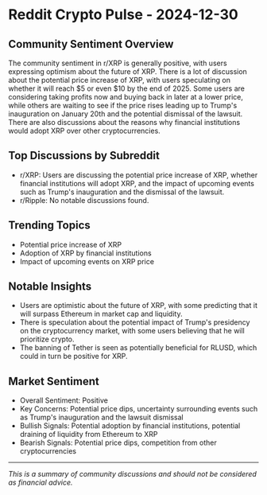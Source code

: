 # Reddit Crypto Pulse - 2024-12-30

## Community Sentiment Overview
The community sentiment in r/XRP is generally positive, with users expressing optimism about the future of XRP. There is a lot of discussion about the potential price increase of XRP, with users speculating on whether it will reach $5 or even $10 by the end of 2025. Some users are considering taking profits now and buying back in later at a lower price, while others are waiting to see if the price rises leading up to Trump's inauguration on January 20th and the potential dismissal of the lawsuit. There are also discussions about the reasons why financial institutions would adopt XRP over other cryptocurrencies.

## Top Discussions by Subreddit
- r/XRP: Users are discussing the potential price increase of XRP, whether financial institutions will adopt XRP, and the impact of upcoming events such as Trump's inauguration and the dismissal of the lawsuit.
- r/Ripple: No notable discussions found.

## Trending Topics
- Potential price increase of XRP
- Adoption of XRP by financial institutions
- Impact of upcoming events on XRP price

## Notable Insights
- Users are optimistic about the future of XRP, with some predicting that it will surpass Ethereum in market cap and liquidity.
- There is speculation about the potential impact of Trump's presidency on the cryptocurrency market, with some users believing that he will prioritize crypto.
- The banning of Tether is seen as potentially beneficial for RLUSD, which could in turn be positive for XRP.

## Market Sentiment
- Overall Sentiment: Positive
- Key Concerns: Potential price dips, uncertainty surrounding events such as Trump's inauguration and the lawsuit dismissal
- Bullish Signals: Potential adoption by financial institutions, potential draining of liquidity from Ethereum to XRP
- Bearish Signals: Potential price dips, competition from other cryptocurrencies

---
*This is a summary of community discussions and should not be considered as financial advice.*